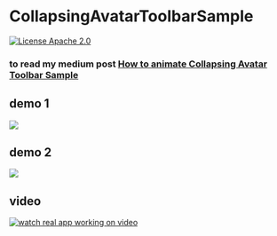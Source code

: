 # CollapsingAvatarToolbarSample

[![License Apache 2.0](https://img.shields.io/badge/License-Apache%202.0-blue.svg?style=true)](http://www.apache.org/licenses/LICENSE-2.0)


### to read my medium post [How to animate Collapsing Avatar Toolbar Sample](https://medium.com/@anatoliy8827/how-to-animate-collapsing-avatar-toolbar-sample-f3f37ab6c35e) 

## demo 1


![](https://github.com/SergeyBurlaka/CollapsingAvatarToolbarSample/blob/develop/art/beil_gif_14m_cropped.gif)

## demo 2


![](https://github.com/SergeyBurlaka/CollapsingAvatarToolbarSample/blob/develop/art/ledger_gif_15M_cropped.gif)

 
 ## video 
 
[![watch real app working on video](https://github.com/SergeyBurlaka/CollapsingAvatarToolbarSample/blob/develop/art/3a44044605.jpg)](https://youtu.be/XGAY-VymlUI)



